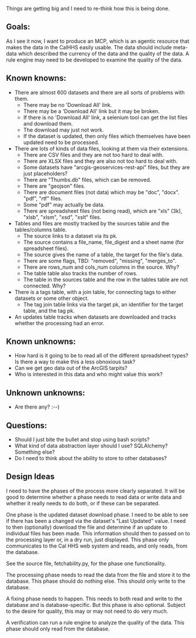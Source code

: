 Things are getting big and I need to re-think how this is being done.

## Goals:
As I see it now, I want to produce an MCP, which is an agentic resource that makes the data in the CalHHS easily usable. The data should include meta-data which described the currency of the data and the quality of the data. A rule engine may need to be developed to examine the quality of the data.

## Known knowns:
- There are almost 600 datasets and there are all sorts of problems with them.
  - There may be no 'Download All' link.
  - There may be a 'Download All' link but it may be broken.
  - If there is no 'Download All' link, a selenium tool can get the list files and download them.
  - The download may just not work.
  - If the dataset is updated, then only files which themselves have been updated need to be processed.
- There are lots of kinds of data files, looking at them via their extensions.
  - There are CSV files and they are not too hard to deal with.
  - There are XLSX files and they are also not too hard to deal with.
  - Some datasets have "arcgis-geoservices-rest-api" files, but they are just placeholders?
  - There are "Thumbs.db" files, which can be removed.
  - There are "geojson" files.
  - There are document files (not data) which may be "doc", "docx". "pdf", "rtf" files.
  - Some "pdf" may actually be data.
  - There are spreadsheet files (not being read), which are "xls" (3k), "xlsb", "xlsm", "xsd", "xslt" files.
- Tables and files are mostly tracked by the sources table and the tables/columns table.
  - The source links to a dataset via its pk.
  - The source contains a file_name, file_digest and a sheet name (for spreadsheet files).
  - The source gives the name of a table, the target for the file's data.
  - There are some flags, TBD: "removed", "missing", "merges_to".
  - There are rows_num and cols_num columns in the source. Why?
  - The table table also tracks the number of rows.
  - The table in the sources table and the row in the tables table are not connected. Why?
- There is a tags table, with a join table, for connecting tags to either datasets or some other object.
  - The tag join table links via the target pk, an identifier for the target table, and the tag pk.
- An updates table tracks when datasets are downloaded and tracks whether the processing had an error.

## Known unknowns:
- How hard is it going to be to read all of the different spreadsheet types? Is there a way to make this a less obnoxious task?
- Can we get geo data out of the ArcGIS tarpits?
- Who is interested in this data and who might value this work?

## Unknown unknowns:
- Are there any? :--)

## Questions:
- Should I just bite the bullet and stop using bash scripts?
- What kind of data abstraction layer should I use? SQLAlchemy? Something else?
- Do I need to think about the ability to store to other databases?

## Design Ideas
I need to have the phases of the process more clearly separated. It will be good to determine whether a phase needs to read data or write data and whether it really needs to do both, or if these can be separated.

One phase is the updated dataset download phase. I need to be able to see if there has been a changed via the dataset's "Last Updated" value. I need to then (optionally) download the file and determine if an update to individual files has been made. This information should then to passed on to the processing layer or, in a dry run, just displayed. This phase only communicates to the Cal HHS web system and reads, and only reads, from the database.

See the source file, fetchability.py, for the phase one functionality.

The processing phase needs to read the data from the file and store it to the database. This phase should do nothing else. This should only write to the database.

A fixing phase needs to happen. This needs to both read and write to the database and is database-specific. But this phase is also optional. Subject to the desire for quality, this may or may not need to do very much.

A verification can run a rule engine to analyze the quality of the data. This phase should only read from the database.
